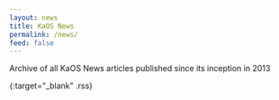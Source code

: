 ```yaml
---
layout: news
title: KaOS News
permalink: /news/
feed: false
---
```

Archive of all KaOS News articles published since its inception in 2013

[<i class="fa fa-rss fa-2x"></i>](/feed.xml "RSS feed"){:target="_blank" .rss}

